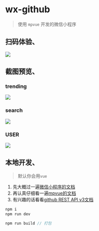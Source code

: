 # wx-github

> 使用 `mpvue` 开发的微信小程序

## 扫码体验、

![](http://pc9p4qsb2.bkt.clouddn.com/wx-github.jpg)

## 截图预览、

### trending

![](http://pc9p4qsb2.bkt.clouddn.com/trending.jpg)

### search

![](http://pc9p4qsb2.bkt.clouddn.com/search.jpg)

### USER

![](http://pc9p4qsb2.bkt.clouddn.com/me.jpg)



## 本地开发、

> 默认你会用`vue`

1. 先大概过一遍[微信小程序的文档](https://developers.weixin.qq.com/miniprogram/dev/)
2. 再认真仔细看一遍[mpvue的文档](http://mpvue.com/mpvue/#_1)
3. 有兴趣的话看看[github REST API v3文档](https://developer.github.com/v3/)

```javascript
npm i
npm run dev

npm run build // 打包
```

## 



